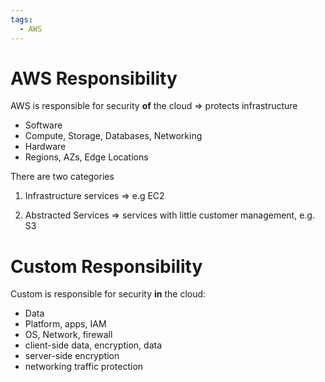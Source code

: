 ```yaml
---
tags:
  - AWS
---
```

# AWS Responsibility

AWS is responsible for security **of** the cloud ⇒ protects infrastructure

- Software
- Compute, Storage, Databases, Networking
- Hardware
- Regions, AZs, Edge Locations

There are two categories

1) Infrastructure services ⇒ e.g EC2

2) Abstracted Services ⇒ services with little customer management, e.g. S3

# Custom Responsibility

Custom is responsible for security **in** the cloud:

- Data
- Platform, apps, IAM
- OS, Network, firewall
- client-side data, encryption, data
- server-side encryption
- networking traffic protection